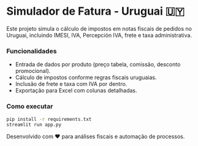 # Simulador de Fatura - Uruguai 🇺🇾

Este projeto simula o cálculo de impostos em notas fiscais de pedidos no Uruguai, incluindo IMESI, IVA, Percepción IVA, frete e taxa administrativa.

### Funcionalidades
- Entrada de dados por produto (preço tabela, comissão, desconto promocional).
- Cálculo de impostos conforme regras fiscais uruguaias.
- Inclusão de frete e taxa com IVA por dentro.
- Exportação para Excel com colunas detalhadas.

### Como executar

```bash
pip install -r requirements.txt
streamlit run app.py
```

Desenvolvido com ❤️ para análises fiscais e automação de processos.
